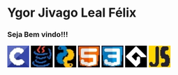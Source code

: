 
<div>
   <h1>Ygor Jivago Leal Félix</h1>
   <h3>Seja Bem vindo!!!</h3>
</div>
<div>
   <img src = "Sprite-c icone.jpg" height = "50" whidth = "50">
   <img src = "Sprite-javafundopreto.jpg" height = "50" whidth = "50">
   <img src = "Sprite-pytomba.jpg" height = "50" whidth = "50">
   <img src = "Sprite-html icone.jpg" height = "50" whidth = "50">
   <img src = "Sprite-css icon.jpg" height = "50" whidth = "50">
   <img src = "Sprite-iconegamermaker.jpg" height = "50" whidth = "50">
   <img src = "Sprite-javascripticone.jpg" height = "50" whidth = "50">
   
     
</div>
<div>

   
</div>



<!--
**ylapiy/ylapiy** is a ✨ _special_ ✨ repository because its `README.md` (this file) appears on your GitHub profile.

Here are some ideas to get you started:

- 🔭 I’m currently working on ...
- 🌱 I’m currently learning ...
- 👯 I’m looking to collaborate on ...
- 🤔 I’m looking for help with ...
- 💬 Ask me about ...
- 📫 How to reach me: ...
- 😄 Pronouns: ...
- ⚡ Fun fact: ...
-->
